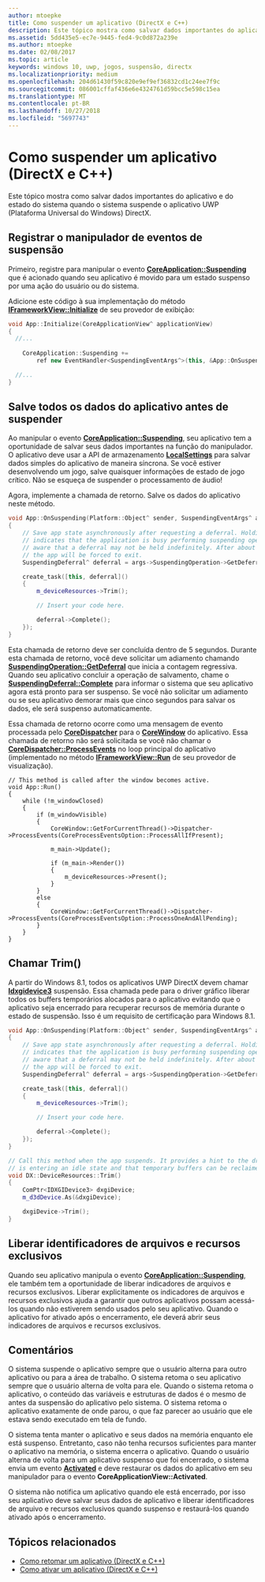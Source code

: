 ```yaml
---
author: mtoepke
title: Como suspender um aplicativo (DirectX e C++)
description: Este tópico mostra como salvar dados importantes do aplicativo e do estado do sistema quando o sistema suspende o aplicativo UWP (Plataforma Universal do Windows) DirectX.
ms.assetid: 5dd435e5-ec7e-9445-fed4-9c0d872a239e
ms.author: mtoepke
ms.date: 02/08/2017
ms.topic: article
keywords: windows 10, uwp, jogos, suspensão, directx
ms.localizationpriority: medium
ms.openlocfilehash: 204d61430f59c820e9ef9ef36832cd1c24ee7f9c
ms.sourcegitcommit: 086001cffaf436e6e4324761d59bcc5e598c15ea
ms.translationtype: MT
ms.contentlocale: pt-BR
ms.lasthandoff: 10/27/2018
ms.locfileid: "5697743"
---
```

# <a name="how-to-suspend-an-app-directx-and-c"></a>Como suspender um aplicativo (DirectX e C++)



Este tópico mostra como salvar dados importantes do aplicativo e do estado do sistema quando o sistema suspende o aplicativo UWP (Plataforma Universal do Windows) DirectX.

## <a name="register-the-suspending-event-handler"></a>Registrar o manipulador de eventos de suspensão


Primeiro, registre para manipular o evento [**CoreApplication::Suspending**](https://msdn.microsoft.com/library/windows/apps/br205860) que é acionado quando seu aplicativo é movido para um estado suspenso por uma ação do usuário ou do sistema.

Adicione este código à sua implementação do método [**IFrameworkView::Initialize**](https://msdn.microsoft.com/library/windows/apps/hh700495) de seu provedor de exibição:

```cpp
void App::Initialize(CoreApplicationView^ applicationView)
{
  //...
  
    CoreApplication::Suspending +=
        ref new EventHandler<SuspendingEventArgs^>(this, &App::OnSuspending);

  //...
}
```

## <a name="save-any-app-data-before-suspending"></a>Salve todos os dados do aplicativo antes de suspender


Ao manipular o evento [**CoreApplication::Suspending**](https://msdn.microsoft.com/library/windows/apps/br205860), seu aplicativo tem a oportunidade de salvar seus dados importantes na função do manipulador. O aplicativo deve usar a API de armazenamento [**LocalSettings**](https://msdn.microsoft.com/library/windows/apps/br241622) para salvar dados simples do aplicativo de maneira síncrona. Se você estiver desenvolvendo um jogo, salve quaisquer informações de estado de jogo crítico. Não se esqueça de suspender o processamento de áudio!

Agora, implemente a chamada de retorno. Salve os dados do aplicativo neste método.

```cpp
void App::OnSuspending(Platform::Object^ sender, SuspendingEventArgs^ args)
{
    // Save app state asynchronously after requesting a deferral. Holding a deferral
    // indicates that the application is busy performing suspending operations. Be
    // aware that a deferral may not be held indefinitely. After about five seconds,
    // the app will be forced to exit.
    SuspendingDeferral^ deferral = args->SuspendingOperation->GetDeferral();

    create_task([this, deferral]()
    {
        m_deviceResources->Trim();

        // Insert your code here.

        deferral->Complete();
    });
}
```

Esta chamada de retorno deve ser concluída dentro de 5 segundos. Durante esta chamada de retorno, você deve solicitar um adiamento chamando [**SuspendingOperation::GetDeferral**](https://msdn.microsoft.com/library/windows/apps/br224690) que inicia a contagem regressiva. Quando seu aplicativo concluir a operação de salvamento, chame o [**SuspendingDeferral::Complete**](https://msdn.microsoft.com/library/windows/apps/br224685) para informar o sistema que seu aplicativo agora está pronto para ser suspenso. Se você não solicitar um adiamento ou se seu aplicativo demorar mais que cinco segundos para salvar os dados, ele será suspenso automaticamente.

Essa chamada de retorno ocorre como uma mensagem de evento processada pelo [**CoreDispatcher**](https://msdn.microsoft.com/library/windows/apps/br208211) para o [**CoreWindow**](https://msdn.microsoft.com/library/windows/apps/br208225) do aplicativo. Essa chamada de retorno não será solicitada se você não chamar o [**CoreDispatcher::ProcessEvents**](https://msdn.microsoft.com/library/windows/apps/br208215) no loop principal do aplicativo (implementado no método [**IFrameworkView::Run**](https://msdn.microsoft.com/library/windows/apps/hh700505) de seu provedor de visualização).

``` syntax
// This method is called after the window becomes active.
void App::Run()
{
    while (!m_windowClosed)
    {
        if (m_windowVisible)
        {
            CoreWindow::GetForCurrentThread()->Dispatcher->ProcessEvents(CoreProcessEventsOption::ProcessAllIfPresent);

            m_main->Update();

            if (m_main->Render())
            {
                m_deviceResources->Present();
            }
        }
        else
        {
            CoreWindow::GetForCurrentThread()->Dispatcher->ProcessEvents(CoreProcessEventsOption::ProcessOneAndAllPending);
        }
    }
}
```

## <a name="call-trim"></a>Chamar Trim()


A partir do Windows 8.1, todos os aplicativos UWP DirectX devem chamar [**Idxgidevice3**](https://msdn.microsoft.com/library/windows/desktop/dn280346) suspensão. Essa chamada pede para o driver gráfico liberar todos os buffers temporários alocados para o aplicativo evitando que o aplicativo seja encerrado para recuperar recursos de memória durante o estado de suspensão. Isso é um requisito de certificação para Windows 8.1.

```cpp
void App::OnSuspending(Platform::Object^ sender, SuspendingEventArgs^ args)
{
    // Save app state asynchronously after requesting a deferral. Holding a deferral
    // indicates that the application is busy performing suspending operations. Be
    // aware that a deferral may not be held indefinitely. After about five seconds,
    // the app will be forced to exit.
    SuspendingDeferral^ deferral = args->SuspendingOperation->GetDeferral();

    create_task([this, deferral]()
    {
        m_deviceResources->Trim();

        // Insert your code here.

        deferral->Complete();
    });
}

// Call this method when the app suspends. It provides a hint to the driver that the app 
// is entering an idle state and that temporary buffers can be reclaimed for use by other apps.
void DX::DeviceResources::Trim()
{
    ComPtr<IDXGIDevice3> dxgiDevice;
    m_d3dDevice.As(&dxgiDevice);

    dxgiDevice->Trim();
}
```

## <a name="release-any-exclusive-resources-and-file-handles"></a>Liberar identificadores de arquivos e recursos exclusivos


Quando seu aplicativo manipula o evento [**CoreApplication::Suspending**](https://msdn.microsoft.com/library/windows/apps/br205860), ele também tem a oportunidade de liberar indicadores de arquivos e recursos exclusivos. Liberar explicitamente os indicadores de arquivos e recursos exclusivos ajuda a garantir que outros aplicativos possam acessá-los quando não estiverem sendo usados pelo seu aplicativo. Quando o aplicativo for ativado após o encerramento, ele deverá abrir seus indicadores de arquivos e recursos exclusivos.

## <a name="remarks"></a>Comentários


O sistema suspende o aplicativo sempre que o usuário alterna para outro aplicativo ou para a área de trabalho. O sistema retoma o seu aplicativo sempre que o usuário alterna de volta para ele. Quando o sistema retoma o aplicativo, o conteúdo das variáveis e estruturas de dados é o mesmo de antes da suspensão do aplicativo pelo sistema. O sistema retoma o aplicativo exatamente de onde parou, o que faz parecer ao usuário que ele estava sendo executado em tela de fundo.

O sistema tenta manter o aplicativo e seus dados na memória enquanto ele está suspenso. Entretanto, caso não tenha recursos suficientes para manter o aplicativo na memória, o sistema encerra o aplicativo. Quando o usuário alterna de volta para um aplicativo suspenso que foi encerrado, o sistema envia um evento [**Activated**](https://msdn.microsoft.com/library/windows/apps/br225018) e deve restaurar os dados do aplicativo em seu manipulador para o evento **CoreApplicationView::Activated**.

O sistema não notifica um aplicativo quando ele está encerrado, por isso seu aplicativo deve salvar seus dados de aplicativo e liberar identificadores de arquivo e recursos exclusivos quando suspenso e restaurá-los quando ativado após o encerramento.

## <a name="related-topics"></a>Tópicos relacionados

* [Como retomar um aplicativo (DirectX e C++)](how-to-resume-an-app-directx-and-cpp.md)
* [Como ativar um aplicativo (DirectX e C++)](how-to-activate-an-app-directx-and-cpp.md)

 

 




